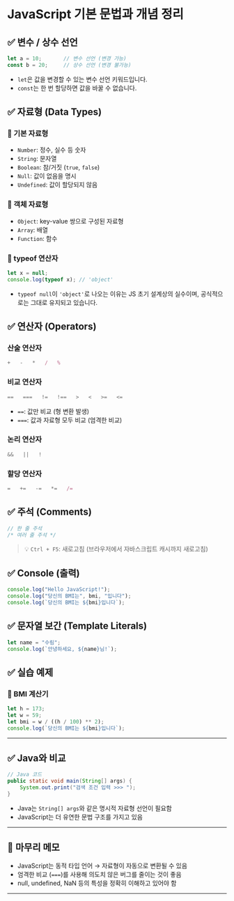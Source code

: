 
# JavaScript 기본 문법과 개념 정리

## ✅ 변수 / 상수 선언

```js
let a = 10;       // 변수 선언 (변경 가능)
const b = 20;     // 상수 선언 (변경 불가능)
```

- `let`은 값을 변경할 수 있는 변수 선언 키워드입니다.
- `const`는 한 번 할당하면 값을 바꿀 수 없습니다.

## ✅ 자료형 (Data Types)

### 🔹 기본 자료형
- `Number`: 정수, 실수 등 숫자
- `String`: 문자열
- `Boolean`: 참/거짓 (`true`, `false`)
- `Null`: 값이 없음을 명시
- `Undefined`: 값이 할당되지 않음

### 🔹 객체 자료형
- `Object`: key-value 쌍으로 구성된 자료형
- `Array`: 배열
- `Function`: 함수

### 🔸 typeof 연산자

```js
let x = null;
console.log(typeof x); // 'object'
```

- `typeof null`이 `'object'`로 나오는 이유는 JS 초기 설계상의 실수이며, 공식적으로는 그대로 유지되고 있습니다.

## ✅ 연산자 (Operators)

### 산술 연산자
```js
+   -   *   /   %
```

### 비교 연산자
```js
==   ===   !=   !==   >   <   >=   <=
```

- `==`: 값만 비교 (형 변환 발생)
- `===`: 값과 자료형 모두 비교 (엄격한 비교)

### 논리 연산자
```js
&&   ||   !
```

### 할당 연산자
```js
=   +=   -=   *=   /=
```

## ✅ 주석 (Comments)

```js
// 한 줄 주석
/* 여러 줄 주석 */
```

> 💡 `Ctrl + F5`: 새로고침 (브라우저에서 자바스크립트 캐시까지 새로고침)

## ✅ Console (출력)

```js
console.log("Hello JavaScript!");
console.log("당신의 BMI는", bmi, "입니다");
console.log(`당신의 BMI는 ${bmi}입니다`);
```

## ✅ 문자열 보간 (Template Literals)

```js
let name = "수림";
console.log(`안녕하세요, ${name}님!`);
```

## ✅ 실습 예제

### 🔸 BMI 계산기

```js
let h = 173;
let w = 59;
let bmi = w / ((h / 100) ** 2);
console.log(`당신의 BMI는 ${bmi}입니다`);
```

---

## ✅ Java와 비교

```java
// Java 코드
public static void main(String[] args) {
    System.out.print("검색 조건 입력 >>> ");
}
```

- Java는 `String[] args`와 같은 명시적 자료형 선언이 필요함
- JavaScript는 더 유연한 문법 구조를 가지고 있음

---

## 📝 마무리 메모

- JavaScript는 동적 타입 언어 → 자료형이 자동으로 변환될 수 있음
- 엄격한 비교 (`===`)를 사용해 의도치 않은 버그를 줄이는 것이 좋음
- null, undefined, NaN 등의 특성을 정확히 이해하고 있어야 함

---

```